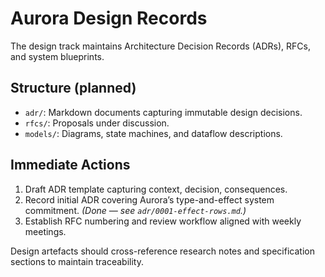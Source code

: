 # Aurora Design Records

The design track maintains Architecture Decision Records (ADRs), RFCs, and system blueprints.

## Structure (planned)
- `adr/`: Markdown documents capturing immutable design decisions.
- `rfcs/`: Proposals under discussion.
- `models/`: Diagrams, state machines, and dataflow descriptions.

## Immediate Actions
1. Draft ADR template capturing context, decision, consequences.
2. Record initial ADR covering Aurora’s type-and-effect system commitment. *(Done — see `adr/0001-effect-rows.md`.)*
3. Establish RFC numbering and review workflow aligned with weekly meetings.

Design artefacts should cross-reference research notes and specification sections to maintain traceability.
